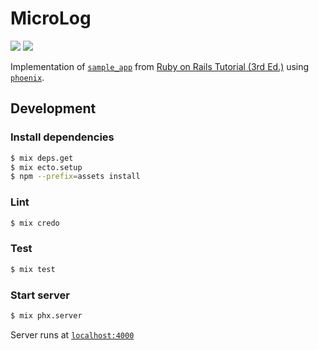# MicroLog

![](https://github.com/gowda/microlog.elixir/workflows/credo/badge.svg)
![](https://github.com/gowda/microlog.elixir/workflows/test/badge.svg)

Implementation of [`sample_app`](https://github.com/mhartl/sample_app_3rd_edition) from [Ruby on Rails Tutorial (3rd Ed.)](https://3rd-edition.railstutorial.org/book) using [`phoenix`](https://www.phoenixframework.org/).

## Development
### Install dependencies
```bash
$ mix deps.get
$ mix ecto.setup
$ npm --prefix=assets install
```

### Lint
```bash
$ mix credo
```

### Test
```bash
$ mix test
```

### Start server
```bash
$ mix phx.server
```

Server runs at [`localhost:4000`](http://localhost:4000)
